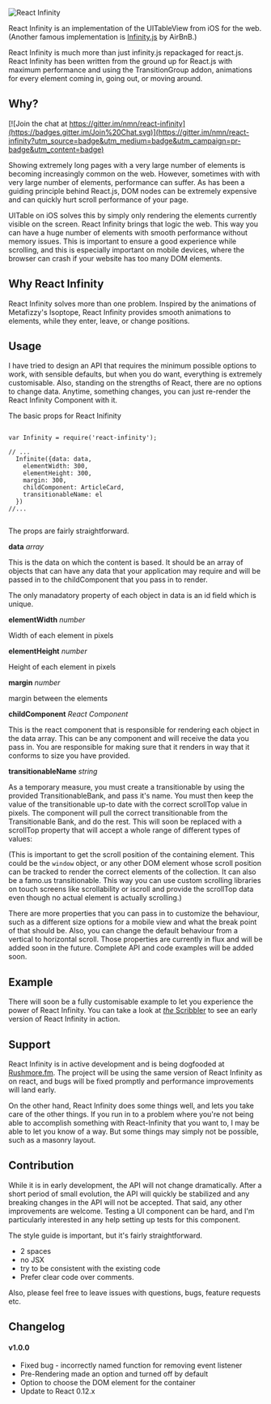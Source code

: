![React Infinity](http://naman.s3.amazonaws.com/react-infinity/react-infinity-2.png)

React Infinity is an implementation of the UITableView from iOS for the web. 
(Another famous implementation is [Infinity.js](http://airbnb.github.io/infinity/) by AirBnB.)

React Infinity is much more than just infinity.js repackaged for react.js. React Infinity has been written from the ground up for React.js with maximum performance and using the TransitionGroup addon, animations for every element coming in, going out, or moving around.


## Why?

[![Join the chat at https://gitter.im/nmn/react-infinity](https://badges.gitter.im/Join%20Chat.svg)](https://gitter.im/nmn/react-infinity?utm_source=badge&utm_medium=badge&utm_campaign=pr-badge&utm_content=badge)

Showing extremely long pages with a very large number of elements is becoming increasingly common on the web. However, sometimes with with very large number of elements, performance can suffer. As has been a guiding principle behind React.js, DOM nodes can be extremely expensive and can quickly hurt scroll performance of your page.

UITable on iOS solves this by simply only rendering the elements currently visible on the screen. React Infinity brings that logic the web. This way you can have a huge number of elements with smooth performance without memory issues. This is important to ensure a good experience while scrolling, and this is especially important on mobile devices, where the browser can crash if your website has too many DOM elements.

## Why React Infinity

React Infinity solves more than one problem. Inspired by the animations of Metafizzy's Isoptope, React Infinity provides smooth animations to elements, while they enter, leave, or change positions.

## Usage

I have tried to design an API that requires the minimum possible options to work, with sensible defaults, but when you do want, everything is extremely customisable. Also, standing on the strengths of React, there are no options to change data. Anytime, something changes, you can just re-render the React Infinity Component with it.

The basic props for React Inifinity

```

var Infinity = require('react-infinity');

// ...
  Infinite({data: data,
    elementWidth: 300,
    elementHeight: 300,
    margin: 300,
    childComponent: ArticleCard,
    transitionableName: el
  })
//...


```

The props are fairly straightforward.

**data** *array*

This is the data on which the content is based. It should be an array of objects that can have any data that your application may require and will be passed in to the childComponent that you pass in to render.

The only manadatory property of each object in data is an id field which is unique.

**elementWidth** *number*

Width of each element in pixels

**elementHeight** *number*

Height of each element in pixels

**margin** *number*

margin between the elements

**childComponent** *React Component*

This is the react component that is responsible for rendering each object in the data array. This can be any component and will receive the data you pass in. You are responsible for making sure that it renders in way that it conforms to size you have provided.

**transitionableName** *string*

As a temporary measure, you must create a transitionable by using the provided TransitionableBank, and pass it's name. You must then keep the value of the transitionable up-to date with the correct scrollTop value in pixels. The component will pull the correct transitionable from the Transitionable Bank, and do the rest. This will soon be replaced with a scrollTop property that will accept a whole range of different types of values:

(This is important to get the scroll position of the containing element. This could be the `window` object, or any other DOM element whose scroll position can be tracked to render the correct elements of the collection.
It can also be a famo.us transitionable. This way you can use custom scrolling libraries on touch screens like scrollability or iscroll and provide the scrollTop data even though no actual element is actually scrolling.)

There are more properties that you can pass in to customize the behaviour, such as a different size options for a mobile view and what the break point of that should be. Also, you can change the default behaviour from a vertical to horizontal scroll. Those properties are currently in flux and will be added soon in the future. Complete API and code examples will be added soon.

## Example

There will soon be a fully customisable example to let you experience the power of React Infinity. You can take a look at 
[*the* Scribbler](https://scribbler.co) to see an early version of React Infinity in action.

## Support

React Infinity is in active development and is being dogfooded at [Rushmore.fm](https://rushmore.fm). The project will be using the same version of React Infinity as on react, and bugs will be fixed promptly and performance improvements will land early.

On the other hand, React Infinity does some things well, and lets you take care of the other things. If you run in to a problem where you're not being able to accomplish something with React-Infinity that you want to, I may be able to let you know of a way. But some things may simply not be possible, such as a masonry layout.

## Contribution

While it is in early development, the API will not change dramatically. After a short period of small evolution, the API will quickly be stabilized and any breaking changes in the API will not be accepted. That said, any other improvements are welcome. Testing a UI component can be hard, and I'm particularly interested in any help setting up tests for this component.

The style guide is important, but it's fairly straightforward.
- 2 spaces
- no JSX
- try to be consistent with the existing code
- Prefer clear code over comments.

Also, please feel free to leave issues with questions, bugs, feature requests etc.


## Changelog

#### v1.0.0
- Fixed bug - incorrectly named function for removing event listener
- Pre-Rendering made an option and turned off by default
- Option to choose the DOM element for the container
- Update to React 0.12.x



